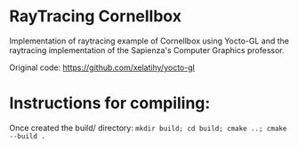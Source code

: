 # RayTracing Cornellbox

Implementation of raytracing example of Cornellbox using Yocto-GL and the raytracing implementation of the Sapienza's Computer Graphics professor. 

Original code: https://github.com/xelatihy/yocto-gl

# Instructions for compiling: 
Once created the build/ directory: 
`mkdir build; cd build; cmake ..; cmake --build . `
